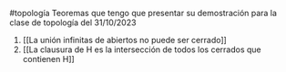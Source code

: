 #topología 
Teoremas que tengo que presentar su demostración para la clase de topología del 31/10/2023

1. [[La unión infinitas de abiertos no puede ser cerrado]]
2. [[La clausura de H es la intersección de todos los cerrados que contienen H]]